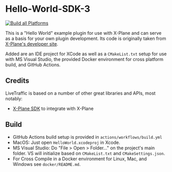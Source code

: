 # Hello-World-SDK-3

[![Build all Platforms](https://github.com/TwinFan/HelloWorld-XP/actions/workflows/build.yml/badge.svg)](https://github.com/TwinFan/HelloWorld-XP/actions/workflows/build.yml)

This is a "Hello World" example plugin for use with X-Plane and can serve as a basis for your own plugin development. Its code is originally taken from [X-Plane's developer site](https://developer.x-plane.com/code-sample/hello-world-sdk-3/).

Added are an IDE project for XCode as well as a `CMakeList.txt` setup for use with MS Visual Studio, the provided Docker environment for cross platform build, and GitHub Actions.

## Credits
LiveTraffic is based on a number of other great libraries and APIs, most notably:
- [X-Plane SDK](https://developer.x-plane.com/sdk/plugin-sdk-documents/) to integrate with X-Plane

## Build

- GitHub Actions build setup is provided in `actions/workflows/build.yml`
- MacOS: Just open `HelloWorld.xcodeproj` in Xcode.
- MS Visual Studio: Do "File > Open > Folder..." on the project's main folder. VS will initialize based on `CMakeList.txt` and `CMakeSettings.json`.
- For Cross Compile in a Docker environment for Linux, Mac, and Windows see `docker/README.md`.
